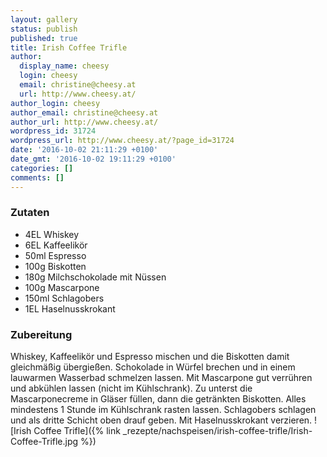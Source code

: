 ```yaml
---
layout: gallery
status: publish
published: true
title: Irish Coffee Trifle
author:
  display_name: cheesy
  login: cheesy
  email: christine@cheesy.at
  url: http://www.cheesy.at/
author_login: cheesy
author_email: christine@cheesy.at
author_url: http://www.cheesy.at/
wordpress_id: 31724
wordpress_url: http://www.cheesy.at/?page_id=31724
date: '2016-10-02 21:11:29 +0100'
date_gmt: '2016-10-02 19:11:29 +0100'
categories: []
comments: []
---
```

### Zutaten
* 4EL Whiskey
* 6EL Kaffeelikör
* 50ml Espresso
* 100g Biskotten
* 180g Milchschokolade mit Nüssen
* 100g Mascarpone
* 150ml Schlagobers
* 1EL Haselnusskrokant
### Zubereitung
Whiskey, Kaffeelikör und Espresso mischen und die Biskotten damit gleichmäßig übergießen. Schokolade in Würfel brechen und in einem lauwarmen Wasserbad schmelzen lassen. Mit Mascarpone gut verrühren und abkühlen lassen (nicht im Kühlschrank). Zu unterst die Mascarponecreme in Gläser füllen, dann die getränkten Biskotten. Alles mindestens 1 Stunde im Kühlschrank rasten lassen. Schlagobers schlagen und als dritte Schicht oben drauf geben. Mit Haselnusskrokant verzieren.
![Irish Coffee Trifle]({% link _rezepte/nachspeisen/irish-coffee-trifle/Irish-Coffee-Trifle.jpg %})
